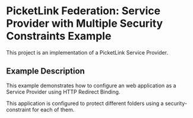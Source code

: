 # PicketLink Federation: Service Provider with Multiple Security Constraints Example #
 
This project is an implementation of a PicketLink Service Provider.

## Example Description ##

This example demonstrates how to configure an web application as a Service Provider using HTTP Redirect Binding.

This application is configured to protect different folders using a security-constraint for each of them.
